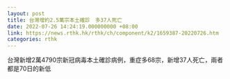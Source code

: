 ```yaml
---
layout: post
title: 台灣增約2.5萬宗本土確診　多37人死亡
date: 2022-07-26 14:24:19.000000000 +08:00
link: https://news.rthk.hk/rthk/ch/component/k2/1659387-20220726.htm
categories: rthk
---
```


台灣新增2萬4790宗新冠病毒本土確診病例，重症多68宗，新增37人死亡，兩者都是70日的新低
